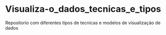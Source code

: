 # Visualiza-o_dados_tecnicas_e_tipos
Repositorio com diferentes tipos de tecnicas e modelos de visualização de dados
